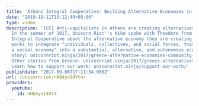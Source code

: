 ```yaml
---
title: 'Athens Integral Cooperative: Building Alternative Economies in Greece'
date: "2019-10-11T16:12:40+08:00"
type: video
description: '[CC] Anti-capitalists in Athens are creating alternatives to capitalism.
  In the summer of 2017, Unicorn Riot''s Niko spoke with Theodore from the Athens
  Integral Cooperative about the alternative economy they are creating and how it
  works to integrate "individuals, collectives, and social forces, that already make
  a social economy" into a substantial, alternative, and autonomous economy. Full
  story: unicornriot.ninja/2017/greece-alternative-economies-community-currencies-part-one-athens-integral/
  Other stories from Greece: unicornriot.ninja/2017/greece-alternatives-neoliberal-capitalism-introduction/
  Learn how to support our work: unicornriot.ninja/support-our-work/'
publishdate: "2017-09-06T17:11:34.000Z"
url: /unicornriot/nHQ4yvI4Vt4/
providers:
  youtube:
    id: nHQ4yvI4Vt4
---
```

